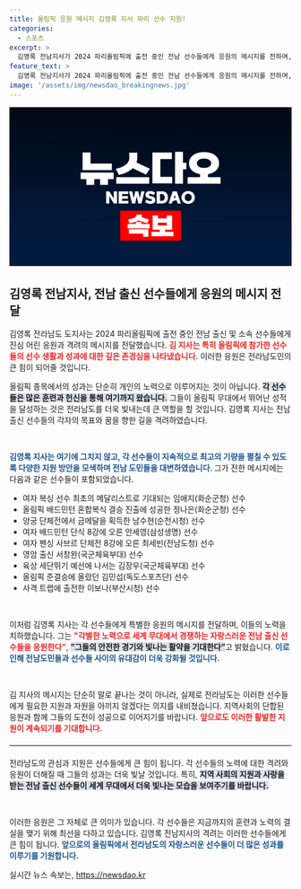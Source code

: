 ```yaml
---
title: 올림픽 응원 메시지 김영록 지사 파리 선수 지원!
categories:
  - 스포츠
excerpt: >
  김영록 전남지사가 2024 파리올림픽에 출전 중인 전남 선수들에게 응원의 메시지를 전하며, 그들의 빛나는 활약에 경의를 표했습니다. 전남의 자랑스러운 선적들이 세계에서의 기량을 뽐낼 것을 기대하며, 도민들의 응원을 전했습니다.
feature_text: >
  김영록 전남지사가 2024 파리올림픽에 출전 중인 전남 선수들에게 응원의 메시지를 전하며, 그들의 빛나는 활약에 경의를 표했습니다. 전남의 자랑스러운 선적들이 세계에서의 기량을 뽐낼 것을 기대하며, 도민들의 응원을 전했습니다.
image: '/assets/img/newsdao_breakingnews.jpg'
---
```


<p><img src="/assets/img/newsdao_breakingnews.jpg" alt="cryptoinkorea 속보" /></p>

<h2 data-ke-size="size26">김영록 전남지사, 전남 출신 선수들에게 응원의 메시지 전달</h2>

<p data-ke-size="size16">김영록 전라남도 도지사는 2024 파리올림픽에 출전 중인 전남 출신 및 소속 선수들에게 진심 어린 응원과 격려의 메시지를 전달했습니다. <b><span style="color: #ee2323;">김 지사는 특히 올림픽에 참가한 선수들의 선수 생활과 성과에 대한 깊은 존경심을 나타냈습니다.</span></b> 이러한 응원은 전라남도민의 큰 힘이 되어줄 것입니다.</p>

<p data-ke-size="size16">올림픽 종목에서의 성과는 단순히 개인의 노력으로 이루어지는 것이 아닙니다. <b><span style="background-color: #21538527;">각 선수들은 많은 훈련과 헌신을 통해 여기까지 왔습니다.</span></b> 그들이 올림픽 무대에서 뛰어난 성적을 달성하는 것은 전라남도를 더욱 빛내는데 큰 역할을 할 것입니다. 김영록 지사는 전남 출신 선수들의 각자의 목표와 꿈을 향한 길을 격려하였습니다.</p>

<p data-ke-size="size16">&nbsp;</p>

<p><b><span style="color: #1a5490;">김영록 지사는 여기에 그치지 않고, 각 선수들이 지속적으로 최고의 기량을 펼칠 수 있도록 다양한 지원 방안을 모색하며 전남 도민들을 대변하였습니다. </span></b> 그가 전한 메시지에는 다음과 같은 선수들이 포함되었습니다. </p>

<ul>
<li>여자 복싱 선수 최초의 메달리스트로 기대되는 임애지(화순군청) 선수</li>
<li>올림픽 배드민턴 혼합복식 결승 진출에 성공한 정나은(화순군청) 선수</li>
<li>양궁 단체전에서 금메달을 획득한 남수현(순천시청) 선수</li>
<li>여자 배드민턴 단식 8강에 오른 안세영(삼성생명) 선수</li>
<li>여자 펜싱 사브르 단체전 8강에 오른 최세빈(전남도청) 선수</li>
<li>영암 출신 서창완(국군체육부대) 선수</li>
<li>육상 세단뛰기 예선에 나서는 김장우(국군체육부대) 선수</li>
<li>올림픽 준결승에 올랐던 김민섭(독도스포츠단) 선수</li>
<li>사격 트랩에 출전한 이보나(부산시청) 선수</li>
</ul>

<p data-ke-size="size16">&nbsp;</p>

<p data-ke-size="size16">이처럼 김영록 지사는 각 선수들에게 특별한 응원의 메시지를 전달하며, 이들의 노력을 치하했습니다. 그는 <b><span style="color: #ee2323;">"각별한 노력으로 세계 무대에서 경쟁하는 자랑스러운 전남 출신 선수들을 응원한다"</span></b>, <b><span style="background-color: #21538527;">”그들의 안전한 경기와 빛나는 활약을 기대한다”</span></b>고 밝혔습니다. <b><span style="color: #1a5490;">이로 인해 전남도민들과 선수들 사이의 유대감이 더욱 강화될 것입니다.</span></b></p>

<p data-ke-size="size16">&nbsp;</p>

<p data-ke-size="size16">김 지사의 메시지는 단순히 말로 끝나는 것이 아니라, 실제로 전라남도는 이러한 선수들에게 필요한 지원과 자원을 아끼지 않겠다는 의지를 내비쳤습니다. 지역사회의 단합된 응원과 함께 그들의 도전이 성공으로 이어지기를 바랍니다. <b><span style="color: #ee2323;">앞으로도 이러한 활발한 지원이 계속되기를 기대합니다.</span></b></p>

<hr style="border-top: 1px solid #e1e1e1; margin: 20px 0;">

<p data-ke-size="size16">전라남도의 관심과 지원은 선수들에게 큰 힘이 됩니다. 각 선수들의 노력에 대한 격려와 응원이 더해질 때 그들의 성과는 더욱 빛날 것입니다. 특히, <b><span style="background-color: #21538527;">지역 사회의 지원과 사랑을 받는 전남 출신 선수들이 세계 무대에서 더욱 빛나는 모습을 보여주기를 바랍니다.</span></b></p>

<p data-ke-size="size16">&nbsp;</p>

<p data-ke-size="size16">이러한 응원은 그 자체로 큰 의미가 있습니다. 각 선수들은 지금까지의 훈련과 노력의 결실을 맺기 위해 최선을 다하고 있습니다. 김영록 전남지사의 격려는 이러한 선수들에게 큰 힘이 됩니다. <b><span style="color: #1a5490;">앞으로의 올림픽에서 전라남도의 자랑스러운 선수들이 더 많은 성과를 이루기를 기원합니다.</span></b></p>
실시간 뉴스 속보는, <a href="https://newsdao.kr" rel="dofollow">https://newsdao.kr</a>



